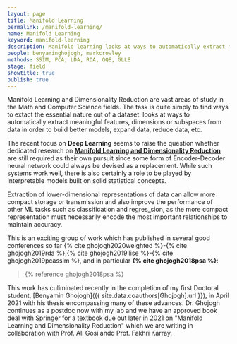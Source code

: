 ```yaml
---
layout: page
title: Manifold Learning
permalink: /manifold-learning/
name: Manifold Learning
keyword: manifold-learning
description: Manifold learning looks at ways to automatically extract meaningful features, dimensions or subspaces from data in order to build better models, expand data, reduce data, etc.
people: benyaminghojogh, markcrowley
methods: SSIM, PCA, LDA, RDA, QQE, GLLE
stage: field
showtitle: true
publish: true
---
```

Manifold Learning and Dimensionality Reduction are vast areas of study in the Math and Computer Science fields. The task is quite simply to find ways to extact the essential nature out of a dataset. looks at ways to automatically extract meaningful features, dimensions or subspaces from data in order to build better models, expand data, reduce data, etc.



The recent focus on **Deep Learning** seems to raise the question whether
dedicated research on **[Manifold Learning and Dimensionality Reduction](manifold-learning)** are still required as their own pursuit since some form of Encoder-Decoder neural network could always be devised as a replacement.
While such systems work well, there is also certainly a role to
be played by interpretable models built on solid statistical concepts. 

Extraction of lower-dimensional representations of data can allow more compact storage or transmission and
also improve the performance of other ML tasks such as classification and regres_sion, as the more compact representation
must necessarily encode the most important relationships to maintain accuracy. 

This is an exciting group of work which has published in several good conferences so far {% cite ghojogh2020weighted %}-{% cite ghojogh2019rda %},{% cite ghojogh2019llise %}-{% cite ghojogh2019pcassim %}, and in particular **{% cite ghojogh2018psa %}**:

> {% reference ghojogh2018psa %}

This work has culiminated recently in the completion of my first Doctoral student, [Benyamin Ghojogh]({{ site.data.coauthors[Ghojogh].url }}), in April 2021 with his thesis encompassing many of these advances.
Dr. Ghojogh continues as a postdoc now with my lab and we have an approved book deal with Springer for a textbook due out later in 2021 on "Manifold Learning and Dimensionality Reduction" which we are writing in collaboration with Prof. Ali Gosi andd Prof. Fakhri Karray.

